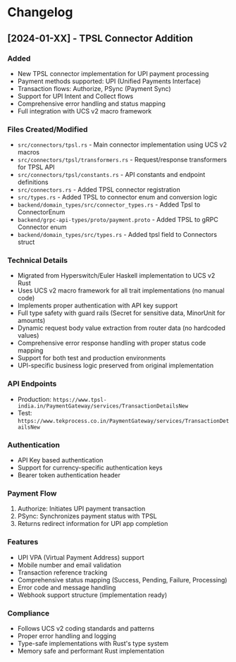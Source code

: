 # Changelog

## [2024-01-XX] - TPSL Connector Addition

### Added
- New TPSL connector implementation for UPI payment processing
- Payment methods supported: UPI (Unified Payments Interface)
- Transaction flows: Authorize, PSync (Payment Sync)
- Support for UPI Intent and Collect flows
- Comprehensive error handling and status mapping
- Full integration with UCS v2 macro framework

### Files Created/Modified
- `src/connectors/tpsl.rs` - Main connector implementation using UCS v2 macros
- `src/connectors/tpsl/transformers.rs` - Request/response transformers for TPSL API
- `src/connectors/tpsl/constants.rs` - API constants and endpoint definitions
- `src/connectors.rs` - Added TPSL connector registration
- `src/types.rs` - Added TPSL to connector enum and conversion logic
- `backend/domain_types/src/connector_types.rs` - Added Tpsl to ConnectorEnum
- `backend/grpc-api-types/proto/payment.proto` - Added TPSL to gRPC Connector enum
- `backend/domain_types/src/types.rs` - Added tpsl field to Connectors struct

### Technical Details
- Migrated from Hyperswitch/Euler Haskell implementation to UCS v2 Rust
- Uses UCS v2 macro framework for all trait implementations (no manual code)
- Implements proper authentication with API key support
- Full type safety with guard rails (Secret<String> for sensitive data, MinorUnit for amounts)
- Dynamic request body value extraction from router data (no hardcoded values)
- Comprehensive error response handling with proper status code mapping
- Support for both test and production environments
- UPI-specific business logic preserved from original implementation

### API Endpoints
- Production: `https://www.tpsl-india.in/PaymentGateway/services/TransactionDetailsNew`
- Test: `https://www.tekprocess.co.in/PaymentGateway/services/TransactionDetailsNew`

### Authentication
- API Key based authentication
- Support for currency-specific authentication keys
- Bearer token authentication header

### Payment Flow
1. Authorize: Initiates UPI payment transaction
2. PSync: Synchronizes payment status with TPSL
3. Returns redirect information for UPI app completion

### Features
- UPI VPA (Virtual Payment Address) support
- Mobile number and email validation
- Transaction reference tracking
- Comprehensive status mapping (Success, Pending, Failure, Processing)
- Error code and message handling
- Webhook support structure (implementation ready)

### Compliance
- Follows UCS v2 coding standards and patterns
- Proper error handling and logging
- Type-safe implementations with Rust's type system
- Memory safe and performant Rust implementation